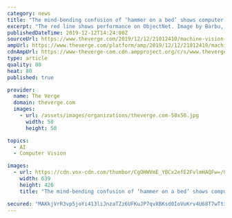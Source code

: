 ```yaml
---
category: news
title: "The mind-bending confusion of ‘hammer on a bed’ shows computer vision is far from solved"
excerpt: "The red line shows performance on ObjectNet. Image by Barbu, Mayo, et al. This fragility in computer vision systems is well-known, though, and AI engineers have been working on this problem for years. They’ve even released similar datasets before ..."
publishedDateTime: 2019-12-12T14:24:00Z
sourceUrl: https://www.theverge.com/2019/12/12/21012410/machine-vision-ai-adversarial-images-dataset-objectnet-mit-algorithms
ampUrl: https://www.theverge.com/platform/amp/2019/12/12/21012410/machine-vision-ai-adversarial-images-dataset-objectnet-mit-algorithms
cdnAmpUrl: https://www-theverge-com.cdn.ampproject.org/c/s/www.theverge.com/platform/amp/2019/12/12/21012410/machine-vision-ai-adversarial-images-dataset-objectnet-mit-algorithms
type: article
quality: 80
heat: 80
published: true

provider:
  name: The Verge
  domain: theverge.com
  images:
    - url: /assets/images/organizations/theverge.com-50x50.jpg
      width: 50
      height: 50

topics:
  - AI
  - Computer Vision

images:
  - url: https://cdn.vox-cdn.com/thumbor/CgOHWVmE_YBCx2efE2FvlmHAQFw=/0x0:639x426/1400x933/filters:focal(269x162:371x264):no_upscale()/cdn.vox-cdn.com/uploads/chorus_image/image/65883344/objectnet_collage_1800.0.png
    width: 639
    height: 426
    title: "The mind-bending confusion of ‘hammer on a bed’ shows computer vision is far from solved"

secured: "MAKkjVrR3vp5joYi413liJnzaTZz6UFKuJP7qvXBKsd0IoVuKrv4U68T7wTtiqVQDbDSq0xBaXEbavD290TB9mjzoPaxnGXn5qLyIL1nVV7X/7xudR/AvNBQ3ErRwls6xlOpSapmtSkcsOxoaUJk1BdtyRUEhhjdfUNsb4XCzpxT1uZkst6ZvBJ8shF5lNOJs2MdmZWxIBsJ7VRY8FrrLaT8Mk7uk707mZypRsf/GVGe6wCSEVofiqSeHPS4ZOH4LBlB+dJosSzbt7ZSxd2Ttg==;kUMua8uJyHDwLvgwF9YERA=="
---
```


